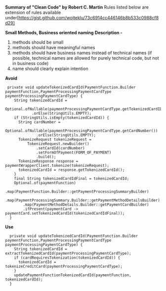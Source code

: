 **Summary of "Clean Code" by Robert C. Martin**
Rules listed below are extension of rules available under[https://gist.github.com/wojteklu/73c6914cc446146b8b533c0988cf8d29]

**Small Methods, Business oriented naming**
**Description -**

1. methods should be small<br>
2. methods should have meaningful names<br>
3. methods should have business names instead of technical names (if possible, technical names are allowed for purely technical code, but not in business code)<br>
4. name should clearly explain intention

**Avoid**
```
 private void updateTokenizedCardId(PaymentFunction.Builder paymentFunction,PaymentProcessingPaymentCardType paymentProcessingPaymentCardType) {
    String tokenizedCardId =
        Optional.ofNullable(paymentProcessingPaymentCardType.getTokenizedCardID())
            .orElse(StringUtils.EMPTY);
    if (StringUtils.isEmpty(tokenizedCardId)) {
      String cardNumber =
          Optional.ofNullable(paymentProcessingPaymentCardType.getCardNumber())
              .orElse(StringUtils.EMPTY);
      TokenizeRequest tokenizeRequest =
          TokenizeRequest.newBuilder()
              .setCardId(cardNumber)
              .setFormOfPayment(FORM_OF_PAYMENT)
              .build();
      TokenizeResponse response = paymentWrapperClient.tokenize(tokenizeRequest);
      tokenizedCardId = response.getTokenizedCardId();
    }
    final String tokenizedCardIdFinal = tokenizedCardId;
    Optional.of(paymentFunction)
        .map(PaymentFunction.Builder::getPaymentProcessingSummaryBuilder)
        .map(PaymentProcessingSummary.Builder::getPaymentMethodDetailsBuilder)
        .map(PaymentMethodDetails.Builder::getPaymentCardBuilder)
        .ifPresent(paymentCard -> paymentCard.setTokenizedCardId(tokenizedCardIdFinal));
  }
```
**Use**
```
  private void updateTokenizedCardId(PaymentFunction.Builder paymentFunction,PaymentProcessingPaymentCardType paymentProcessingPaymentCardType) {
    String tokenizedCardId = extractTokenizedCardId(paymentProcessingPaymentCardType);
    if (cardRequiresTokenization(tokenizedCardId)) {
      tokenizedCardId = tokenizeCreditCard(paymentProcessingPaymentCardType);
    }
    updatePaymentFunctionTokenizedCardId(paymentFunction, tokenizedCardId);
  }
```
